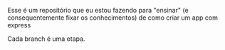 Esse é um repositório que eu estou fazendo para "ensinar" (e consequentemente fixar os conhecimentos) de como criar um app com express

Cada branch é uma etapa.